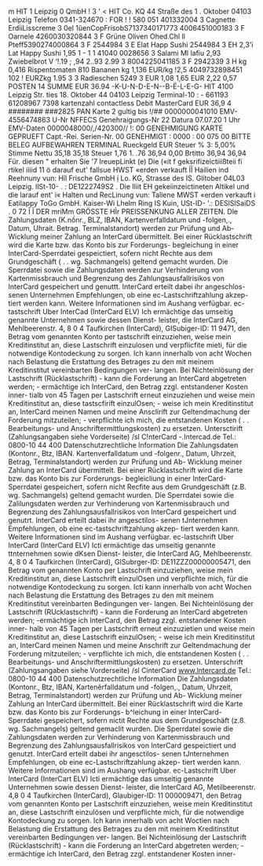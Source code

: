m HIT 1 Leipzig 0 QmbH ! 3 ' < HIT Co. KQ 44 Straße des 1 . Oktober 04103 Leipzig Telefon 0341-324670 : FOR ! ! 580 051 401332004 3 Cagnette ErdiiLisscreme 3 0el 1ũenCopFrísobS7137340171773 4006451000183 3 F Oarnele 4260030320844 3 F Grüne Oliven Ohed.Chl ll Pteff5390274000864 3 F 2544984 3 E Elat Happ Sushi 2544984 3 EH 2,3'ì Lat Happy Sushi 1,95 1 - 1 1 41040 0028656 3 Salami Ml lafiu 2,93 Zwiebelbrot V ‘!.19 ; ,94 2..93 2.99 3 8004225041185 3 F 2942339 3 H kg 0,416 Rispentomaten 810 Bananen kg 1,136 EUR/kg !2,5 4049732898451 102 ! EURZkg 1.95 3 3 Radieschen 5249 3 EUR 1,08 1,65 EUR 2,22 0,57 POSTEN 14 SUMME EUR 36.94 -K-U-N-D-E-N--B-Ë-L-E-G- HIT 4100 Leipzig Str. ties 18. Oktober 44 04103 Leipzig Terminal-10 : - 661193 61208967 7398 kartenzahl contactless Debit MasterCard EUR 36,9 4 ######## ###2825 PAN Karte 2 gultig bis !/## 0000000041010 EMV- 4556474863 U-Nr NFFECS Genehraigungs-Nr 22 Datura 07.07.20 1 Uhr EMV-Daten 0000048000/,/420300// !: 00 GENEHMIGUNG KARTE GEPRUEFT Capt.-Reí. Serien-Nr. 00 GENEHMIGT : 0000 : 00 075 00 BITTE BELEG AUFBEWAHREN TERMINAL Rueckgeld EUR Steuer % 3: 5,00% Stimme Nettu 35,18 35,18 Steuer 1,76 1. .76 36,94 0,00 Brtitto 36,94 36,94 Für. diesen " erhalten Sie '7 IreuepLinkt (e) Die («it f geksrifizeictiiißteii fi rtikel iiiid 11 ö darauf eut' fallsue HWST «erden verkauft İÎ Hailien ind Reehnuny vun: Hỉl Frische GmbH ị Lo. KG, Strasse des IS. Glítober 04L03 Leipzig. llSt-10- . : DE1222749S2 . Die Iliit EH gekeiinzeictineten Altikel und die larauf ent' i« Halten und RecLinung vun: Tallene MWST «erden verkauft i Eatilappy ToGo GmbH. Kaiser-Wi Lhelm Ring IS Kuin, USt-ID- '.: DESlSlSaiDS . 0 72 Ĩ Ĩ DER mriMm GRÖSSTE HÌr PREISSENKUNG ALLER ZEITEN. Dle Zahlungsdaten (K.nồnr., BLZ, IBAN, Kartenverfalldatum und -folgen,., Datum, Uhrait. Betrag. Terminalstandort) werden zur Prüfung und Ab- Wicklung meiner Zahlung an InterCard übermittelt. Bei einer Rücklastschrift wird die Karte bzw. das Konto bis zur Forderungs- begleichung in einer InterCard-Sperrdatei gespeictiert, sofern nicht Rechte aus dem Grundgeschäft ( . . wg. Sachmangels) geltend gemacht wurden. Die Sperrdatei sowie die Zahlungsdaten werden zur Verhinderung von Kartenmissbrauch und Begrenzung des Zahlungsausfallrisikos von InterCard gespeichert und genuttt. InterCard erteilt dabei ihr angeschlos- senen Unternehmen Empfehlungen, ob eine ec-Lastschriftzahlung akzep- tiert werden kann. Weitere Informationen sind im Aushang verfügbar. ec-tastschrift Uber InterCad (InterCard ELV) Ich ermächtige das umseitig genannte Unternehmen sowie dessen Dienst- leister, die InterCard AG, Mehlbeerenstr. 4, 8 0 4 Taufkirchen (InterCard), GISubiger-ID: 11 9471, den Betrag vom genannten Konto per tastschrift einzuziehen, weise mein Kreditinstitut an, diese Lastschrift einzulosen und verpflicfite mieti, für die notwendige Kontodeckung zu sorgen. Ich kann innerhalb von acht Wochen nach Belastung die Erstattung des Betrages zu den mit meinem Kreditinstitut vereinbarten Bedingungen ver- langen. Bei Nichteinlösung der Lastschrift (Rücklastschrift) - kann die Forderung an InterCard abgetreten werden; - ermächtige ich InterCard, den Betrag zzgl. entstandener Kosten inner- tialb von 45 Tagen per Lastschrift erneut einzuziehen und weise mein Kreditinstitut an, diese tastscfirift einzulOsen; - weise ich mein Kreditinstitut an, InterCard meinen Namen und meine Ansclirift zur Geltendmachung der Forderung mitzuteilen; - verpflichte ich mich, die entstandenen Kosten ( . . Bearbeitungs- und Anschriftermittlungskosten) zu ersetzen. Untersctirift (Zahlungsangaben siehe Vorderseite) /sl C!nterCard -.Intercad.de Tel.: 0800-10 44 400 Datenschutzrechtliche Information Die Zahlungsdaten (Kontonr., Btz, IBAN. Kartenverfalldatum und -folgenr., Datum, Uhrzeit, Betrag, Terminalstandort) werden zur Prüfung und Ab- Wicklung meiner Zahlung an InterCard übermittelt. Bei einer Rücklastschrift wird die Karte bzw. das Konto bis zur Forderungs- begleicliung in einer InterCard-Sperrdatei gespeichert, sofern nicht Recfite aus dem Grundgeschäft (z.B. wg. Sachmangels) geltend gemacht wurden. Die Sperrdatei sowie die Zalilungsdaten werden zur Verhinderung von Kartenmissbrauch und Begrenzung des Zahlungsausfallrisikos von InterCard gespeichert und genutrt. InterCard erteilt dabei ihr angesctilos- senen tJnternehmen Empfehlungen, ob eine ec-tastschriftzahlung akzep- tiert werden kann. Weitere Informationen sind im Aushang verfügbar. ec-lastschrift Uber InterCard (InterCard ELV) Icti ermächtige das umseitig genannte ttnternehmen sowie dKsen Dienst- leister, die InterCard AG, Mehlbeerenstr. 4, 8 0 4 Taufkirchen (InterCard), GISubrger-ID: DE11ZZZ00000005471, den Betrag vom genannten Konto per Lastschrift einzuziehen, weise mein Kreditinstitut an, diese Lastschrift einzulOsen und verpflichte mich, für die notwendige Kontodeckung zu sorgen. Icti kann innerhalb von acht Wochen nach Belastung die Erstattung des Betrages zu den mit meinem Kreditinstitut vereinbarten Bedingungen ver- langen. Bei Nichteinlösung der Lastschrift (RUcklastschrift) - kann die Forderung an InterCard abgetreten werden; -ermächtige ich InterCard, den Betrag zzgl. entstandener Kosten inner- halb von 45 Tagen per Lastschrift erneut einzuzietien und weise mein Kreditinstitut an, diese Lastschrift einzulOsen; - weise ich mein Kreditinstitut an, InterCard meinen Namen und meine Anschrift zur Geltendmachung der Forderung mitzuteilen; - verpflichte ich mich, die entstandenen Kosten ( . . Bearbeitungs- und Anschriftermittlungskosten) zu ersetzen. Unterschrift (Zahlungsangaben siehe Vorderseite) /sl CinterCard www.lntercard.de Tel.: 0800-10 44 400 Datenschutzrechtliche Information Die Zahlungsdaten (Kontonr., Btz, IBAN, Karteněrfalldatum und -folgen,., Datum, Uhrzeit, Betrag, Terminalstandort) werden zur Prüfung und Ab- Wicklung meiner Zahlung an InterCard übermittelt. Bei einer Rücklastschrift wird die Karte bzw. das Konto bis zur Forderungs- b^leichung in einer InterCard-Sperrdatei gespeichert, sofern nictit Rechte aus dem Grundgeschäft (z.ß. wg. Sachmangels) geltend gemaclit wurden. Die Sperrdatei sowie die Zahlungsdaten werden zur Verhinderung von Kartenmissbrauch und Begrenzung des Zahlungsausfallrisikos von InterCard gespeictiert und genutzt. InterCard erteilt dabei ihr angesctilos- senen tJnternehmen Empfehlungen, ob eine ec-Lastschriftzahlung akzep- tiert werden kann. Weitere Informationen sind im Aushang verfügbar. ec-Lastschrift Uber InterCard (InterCart ELV) Icti ermächtige das umseitig genannte Unternehmen sowie dessen Dienst- leister, die InterCard AG, Metilbeerenstr. 4,8 0 4 Taufkirchen (InterCard), Glaubiger-ID: 11 000009471, den Betrag vom genannten Konto per Lastschrift einzuziehen, weise mein Kreditinstitut an, diese Lastschrift einzulösen und verpflichte mich, für die notwendige Kontodeckung zu sorgen. Ich kann innerhalb von acht Woctien nach Belastung die Erstattung des Betrages zu den mit meinem Kreditinstitut vereinbarten Bedingungen ver- langen. Bei Nichteinlösung der Lastschrift (Rücklastschrift) - kann die Forderung an InterCard abgetreten werden; - ermächtige ich InterCard, den Betrag zzgl. entstandener Kosten inner-